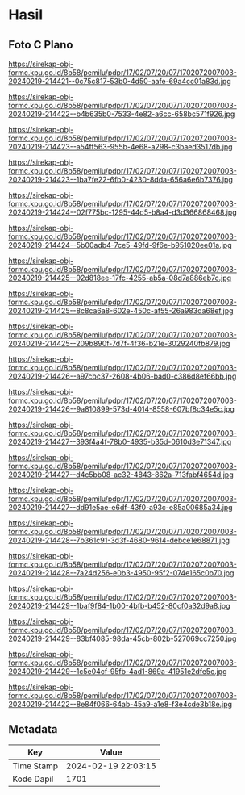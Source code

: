 # Hasil

## Foto C Plano

https://sirekap-obj-formc.kpu.go.id/8b58/pemilu/pdpr/17/02/07/20/07/1702072007003-20240219-214421--0c75c817-53b0-4d50-aafe-69a4cc01a83d.jpg

https://sirekap-obj-formc.kpu.go.id/8b58/pemilu/pdpr/17/02/07/20/07/1702072007003-20240219-214422--b4b635b0-7533-4e82-a6cc-658bc571f926.jpg

https://sirekap-obj-formc.kpu.go.id/8b58/pemilu/pdpr/17/02/07/20/07/1702072007003-20240219-214423--a54ff563-955b-4e68-a298-c3baed3517db.jpg

https://sirekap-obj-formc.kpu.go.id/8b58/pemilu/pdpr/17/02/07/20/07/1702072007003-20240219-214423--1ba7fe22-6fb0-4230-8dda-656a6e6b7376.jpg

https://sirekap-obj-formc.kpu.go.id/8b58/pemilu/pdpr/17/02/07/20/07/1702072007003-20240219-214424--02f775bc-1295-44d5-b8a4-d3d366868468.jpg

https://sirekap-obj-formc.kpu.go.id/8b58/pemilu/pdpr/17/02/07/20/07/1702072007003-20240219-214424--5b00adb4-7ce5-49fd-9f6e-b951020ee01a.jpg

https://sirekap-obj-formc.kpu.go.id/8b58/pemilu/pdpr/17/02/07/20/07/1702072007003-20240219-214425--92d818ee-17fc-4255-ab5a-08d7a886eb7c.jpg

https://sirekap-obj-formc.kpu.go.id/8b58/pemilu/pdpr/17/02/07/20/07/1702072007003-20240219-214425--8c8ca6a8-602e-450c-af55-26a983da68ef.jpg

https://sirekap-obj-formc.kpu.go.id/8b58/pemilu/pdpr/17/02/07/20/07/1702072007003-20240219-214425--209b890f-7d7f-4f36-b21e-3029240fb879.jpg

https://sirekap-obj-formc.kpu.go.id/8b58/pemilu/pdpr/17/02/07/20/07/1702072007003-20240219-214426--a97cbc37-2608-4b06-bad0-c386d8ef66bb.jpg

https://sirekap-obj-formc.kpu.go.id/8b58/pemilu/pdpr/17/02/07/20/07/1702072007003-20240219-214426--9a810899-573d-4014-8558-607bf8c34e5c.jpg

https://sirekap-obj-formc.kpu.go.id/8b58/pemilu/pdpr/17/02/07/20/07/1702072007003-20240219-214427--393f4a4f-78b0-4935-b35d-0610d3e71347.jpg

https://sirekap-obj-formc.kpu.go.id/8b58/pemilu/pdpr/17/02/07/20/07/1702072007003-20240219-214427--d4c5bb08-ac32-4843-862a-713fabf4654d.jpg

https://sirekap-obj-formc.kpu.go.id/8b58/pemilu/pdpr/17/02/07/20/07/1702072007003-20240219-214427--dd91e5ae-e6df-43f0-a93c-e85a00685a34.jpg

https://sirekap-obj-formc.kpu.go.id/8b58/pemilu/pdpr/17/02/07/20/07/1702072007003-20240219-214428--7b361c91-3d3f-4680-9614-debce1e68871.jpg

https://sirekap-obj-formc.kpu.go.id/8b58/pemilu/pdpr/17/02/07/20/07/1702072007003-20240219-214428--7a24d256-e0b3-4950-95f2-074e165c0b70.jpg

https://sirekap-obj-formc.kpu.go.id/8b58/pemilu/pdpr/17/02/07/20/07/1702072007003-20240219-214429--1baf9f84-1b00-4bfb-b452-80cf0a32d9a8.jpg

https://sirekap-obj-formc.kpu.go.id/8b58/pemilu/pdpr/17/02/07/20/07/1702072007003-20240219-214429--83bf4085-98da-45cb-802b-527069cc7250.jpg

https://sirekap-obj-formc.kpu.go.id/8b58/pemilu/pdpr/17/02/07/20/07/1702072007003-20240219-214429--1c5e04cf-95fb-4ad1-869a-41951e2dfe5c.jpg

https://sirekap-obj-formc.kpu.go.id/8b58/pemilu/pdpr/17/02/07/20/07/1702072007003-20240219-214422--8e84f066-64ab-45a9-a1e8-f3e4cde3b18e.jpg


## Metadata

| Key        | Value               |
| ---------- | ------------------- |
| Time Stamp | 2024-02-19 22:03:15 |
| Kode Dapil | 1701                |



